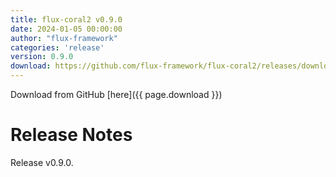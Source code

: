 ```yaml
---
title: flux-coral2 v0.9.0
date: 2024-01-05 00:00:00
author: "flux-framework"
categories: 'release'
version: 0.9.0
download: https://github.com/flux-framework/flux-coral2/releases/download/v0.9.0/flux-coral2-0.9.0.tar.gz
---
```


Download from GitHub [here]({{ page.download }})

# Release Notes

Release v0.9.0.
